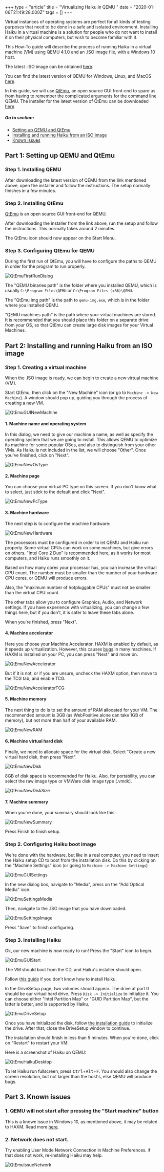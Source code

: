 +++
type = "article"
title = "Virtualizing Haiku in QEMU "
date = "2020-01-06T21:49:28.000Z"
tags = []
+++

Virtual instances of operating systems are perfect for all kinds of testing purposes that need to be done in a safe and isolated environment. Installing Haiku in a virtual machine is a solution for people who do not want to install it on their physical computers, but wish to become familiar with it.

This How-To guide will describe the process of running Haiku in a virtual machine (VM) using QEMU 4.1.0 and an .ISO image file, with a Windows 10 host.

The latest .ISO image can be obtained [here](https://www.haiku-os.org/get-haiku/).

You can find the latest version of QEMU for Windows, Linux, and MacOS [here](https://www.qemu.org/download/).

In this guide, we will use [QtEmu](https://gitlab.com/qtemu/gui), an open source GUI front-end to spare us from having to remember the complicated arguments for the command line QEMU. The installer for the latest version of QtEmu can be downloaded [here](https://www.carlavilla.es/qtemu/qtemu_setup_x86_64.exe).

##### Go to section:
*	[Setting up QEMU and QtEmu](#part_setup)
*   [Installing and running Haiku from an ISO image](#part_iso)
*   [Known issues](#part_issues)

## Part 1: Setting up QEMU and QtEmu <a name="part_setup"></a>
### Step 1. Installing QEMU
After downloading the latest version of QEMU from the link mentioned above, open the installer and follow the instructions. The setup normally finishes in a few minutes.
### Step 2. Installing QtEmu
[QtEmu](https://gitlab.com/qtemu/gui) is an open source GUI front-end for QEMU.

After downloading the installer from the link above, run the setup and follow the instructions. This normally takes around 2 minutes.

The QtEmu icon should now appear on the Start Menu.
### Step 3. Configuring QtEmu for QEMU
During the first run of QtEmu, you will have to configure the paths to QEMU in order for the program to run properly.

![QtEmuFirstRunDialog](/files/guides/virtualizing/qemu/01_QtEmu_first_run_dialog.png)

The "QEMU binaries path" is the folder where you installed QEMU, which is usually `C:\Program Files\QEMU` or `C:\Program Files (x86)\QEMU`.

The "QtEmu img path" is the path to `qemu-img.exe`, which is in the folder where you installed QEMU.

"QEMU machines path" is the path where your virtual machines are stored. It is recommended that you should place this folder on a separate drive from your OS, so that QtEmu can create large disk images for your Virtual Machines.

## Part 2: Installing and running Haiku from an ISO image <a name="part_iso"></a>
### Step 1. Creating a virtual machine
When the .ISO image is ready, we can begin to create a new virtual machine (VM).

Start QtEmu, then click on the "New Machine" icon (or go to `Machine -> New Machine`). A window should pop up, guiding you through the process of creating a new VM.

![QtEmuGUINewMachine](/files/guides/virtualizing/qemu/02_QtEmu_GUI_New_Machine.png)

#### 1. Machine name and operating system
In this dialog, we need to give our machine a name, as well as specify the operating system that we are going to install. This allows QEMU to optimize its machine for some popular OSes, and also to distinguish from your other VMs. As Haiku is not included in the list, we will choose "Other". Once you've finished, click on "Next".

![QtEmuNewOsType](/files/guides/virtualizing/qemu/03_QtEMU_new_os_type.png)

#### 2. Machine page

You can choose your virtual PC type on this screen. If you don't know what to select, just stick to the default and click "Next".

![QtEmuNewPcType](/files/guides/virtualizing/qemu/04_QtEmu_new_pc_type.png)

#### 3. Machine hardware

The next step is to configure the machine hardware:

![QtEmuNewHardware](/files/guides/virtualizing/qemu/05_QtEmu_new_hardware.png)

The processors must be configured in order to let QEMU and Haiku run properly. Some virtual CPUs can work on some machines, but give errors on others. "Intel Core 2 Duo" is recommended here, as it works for most computers, and Haiku runs smoothly on it.

Based on how many cores your processor has, you can increase the virtual CPU count. The number must be smaller than the number of your hardware CPU cores, or QEMU will produce errors.

Also, the "maximum number of hotpluggable CPUs" must not be smaller than the virtual CPU count.

The other tabs allow you to configure Graphics, Audio, and Network settings. If you have experience with virtualizing, you can change a few things here, but if you don't, it is safer to leave these tabs alone.

When you're finished, press "Next".

#### 4. Machine accelerator

Here you choose your Machine Accelerator. HAXM is enabled by default, as it speeds up virtualization. However, this causes [bugs](https://gitlab.com/qtemu/gui/issues/28#note_244603038) in many machines. If HAXM is installed on your PC, you can press "Next" and move on.

![QtEmuNewAccelerator](/files/guides/virtualizing/qemu/06_QtEmu_new_accelerator.png)

But if it is not, or if you are unsure, uncheck the HAXM option, then move to the TCG tab, and enable TCG.

![QtEmuNewAcceleratorTCG](/files/guides/virtualizing/qemu/07_QtEmu_new_accelerator_TCG.png)

#### 5. Machine memory
The next thing to do is to set the amount of RAM allocated for your VM. The recommended amount is 3GB (as WebPositive alone can take 1GB of memory), but not more than half of your available RAM.

![QtEmuNewRAM](/files/guides/virtualizing/qemu/08_QtEmu_new_RAM.png)

#### 6. Machine virtual hard disk
Finally, we need to allocate space for the virtual disk. Select "Create a new virtual hard disk, then press "Next".

![QtEmuNewDisk](/files/guides/virtualizing/qemu/09_QtEmu_new_disk.png)

8GB of disk space is recommended for Haiku. Also, for portability, you can select the raw image type or VMWare disk image type (.vmdk).

![QtEmuNewDiskSize](/files/guides/virtualizing/qemu/10_QtEmu_new_disk_size.png)

#### 7. Machine summary
When you're done, your summary should look like this:

![QtEmuNewSummary](/files/guides/virtualizing/qemu/11_QtEmu_new_summary.png)

Press Finish to finish setup.

### Step 2. Configuring Haiku boot image
We're done with the hardware, but like in a real computer, you need to insert the Haiku setup CD to boot from the installation disk. Do this by clicking on the "Machine Settings" icon (or going to `Machine -> Machine Settings`)


![QtEmuGUISettings](/files/guides/virtualizing/qemu/12_QtEmu_GUI_settings.png)

In the new dialog box, navigate to "Media", press on the "Add Optical Media" icon.

![QtEmuSettingsMedia](/files/guides/virtualizing/qemu/13_QtEmu_settings_media.png)

Then, navigate to the .ISO image that you have downloaded.

![QtEmuSettingsImage](/files/guides/virtualizing/qemu/14_QtEmu_settings_image.png)

Press "Save" to finish configuring.

### Step 3. Installing Haiku
Ok, our new machine is now ready to run! Press the "Start" icon to begin.

![QtEmuGUIStart](/files/guides/virtualizing/qemu/15_QtEmu_GUI_start.png)

The VM should boot from the CD, and Haiku's installer should open.

Follow [this guide](https://www.haiku-os.org/get-haiku/installation-guide) if you don't know how to install Haiku.

In the DriveSetup page, two volumes should appear. The drive at port 0 should be our virtual hard drive. Press `Disk -> Initialize` to initialize it. You can choose either "Intel Partition Map" or "GUID Partition Map", but the latter is better, and is supported by Haiku.

![QtEmuDriveSetup](/files/guides/virtualizing/qemu/16_QtEmu_install_drivesetup.png)

Once you have Initialized the disk, follow [the installation guide](https://www.haiku-os.org/get-haiku/installation-guide) to initialize the drive. After that, close the DriveSetup window to continue.

The installation should finish in less than 5 minutes. When you're done, click on "Restart" to restart your VM.

Here is a screenshot of Haiku on QEMU:

![QtEmuHaikuDesktop](/files/guides/virtualizing/qemu/17_QtEmu_Haiku_desktop.png)


To let Haiku run fullscreen, press <kbd>Ctrl</kbd>+<kbd>Alt</kbd>+<kbd>F</kbd>.
You should also change the screen resolution, but not larger than the host's, else QEMU will produce bugs.

## Part 3. Known issues <a name = "part_issues"></a>
### 1. QEMU will not start after pressing the "Start machine" button
This is a known issue in Windows 10, as mentioned above, it may be related to HAXM. Read more [here](https://gitlab.com/qtemu/gui/issues/28).
### 2. Network does not start.
Try enabling User Mode Network Connection in Machine Preferences. If that does not work, re-installing Haiku may help.

![QtEmuIssueNetwork](/files/guides/virtualizing/qemu/18_QtEmu_issue_network.png)
